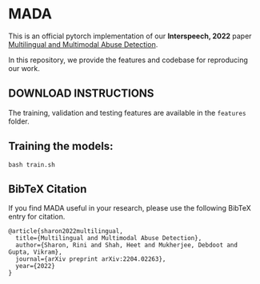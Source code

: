 # MADA

This is an official pytorch implementation of our <strong>Interspeech, 2022</strong>  paper [Multilingual and Multimodal Abuse Detection](https://arxiv.org/pdf/2204.02263.pdf). 

In this repository, we provide the features and codebase for reproducing our work. 

## DOWNLOAD INSTRUCTIONS

The training, validation and testing features are available in the ```features``` folder.

## Training the models:

```
bash train.sh
```
## BibTeX Citation

If you find MADA useful in your research, please use the following BibTeX entry for citation.

```
@article{sharon2022multilingual,
  title={Multilingual and Multimodal Abuse Detection},
  author={Sharon, Rini and Shah, Heet and Mukherjee, Debdoot and Gupta, Vikram},
  journal={arXiv preprint arXiv:2204.02263},
  year={2022}
}
```
